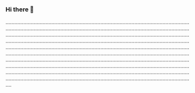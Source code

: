 ### Hi there 👋

............................................................................................................................................................................................................................................................................................................................................................................................................................................................................................................................................................................................................................................................................................................................................................................................................................................................................................................................................................................................................................................................................................................................................................................................................................................................................................